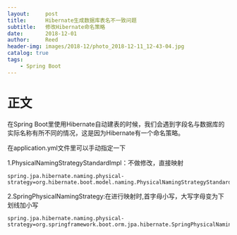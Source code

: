 ```yaml
---
layout:     post
title:      Hibernate生成数据库表名不一致问题
subtitle:   修改Hibernate命名策略
date:       2018-12-01
author:     Reed
header-img: images/2018-12/photo_2018-12-11_12-43-04.jpg
catalog: true
tags:
    - Spring Boot
---
```


# 正文

在Spring Boot里使用Hibernate自动建表的时候，我们会遇到字段名与数据库的实际名称有所不同的情况，这是因为Hibernate有一个命名策略。

在application.yml文件里可以手动指定一下


1.PhysicalNamingStrategyStandardImpl：不做修改，直接映射 
```
spring.jpa.hibernate.naming.physical-strategy=org.hibernate.boot.model.naming.PhysicalNamingStrategyStandardImpl

```
2.SpringPhysicalNamingStrategy:在进行映射时,首字母小写，大写字母变为下划线加小写
```
spring.jpa.hibernate.naming.physical-strategy=org.springframework.boot.orm.jpa.hibernate.SpringPhysicalNamingStrategy
```
